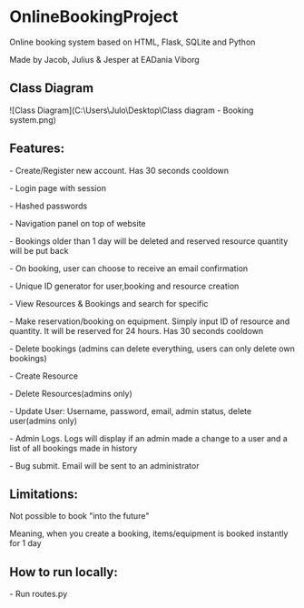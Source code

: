 <h1>OnlineBookingProject</h1>
<p>Online booking system based on HTML, Flask, SQLite and Python</p>
<p>Made by Jacob, Julius & Jesper at EADania Viborg</p>

<h2>Class Diagram</h2>

![Class Diagram](C:\Users\Julo\Desktop\Class diagram - Booking system.png)
<h2>Features:</h2>
<p>- Create/Register new account. Has 30 seconds cooldown</p>
<p>- Login page with session</p>
<p>- Hashed passwords</p>
<p>- Navigation panel on top of website</p>
<p>- Bookings older than 1 day will be deleted and reserved resource quantity will be put back</p>
<p>- On booking, user can choose to receive an email confirmation</p>
<p>- Unique ID generator for user,booking and resource creation</p>
<p>- View Resources & Bookings and search for specific</p>
<p>- Make reservation/booking on equipment. Simply input ID of resource and quantity. It will be reserved for 24 hours. Has 30 seconds cooldown</p>
<p>- Delete bookings (admins can delete everything, users can only delete own bookings)</p>
<p>- Create Resource</p>
<p>- Delete Resources(admins only)</p>
<p>- Update User: Username, password, email, admin status, delete user(admins only)</p>
<p>- Admin Logs. Logs will display if an admin made a change to a user and a list of all bookings made in history</p>
<p>- Bug submit. Email will be sent to an administrator</p>
<h2>Limitations:</h2>
<p>Not possible to book "into the future"</p>
<p>Meaning, when you create a booking, items/equipment is booked instantly for 1 day</p>

<h2>How to run locally:</h2>
<p>- Run routes.py</p>
